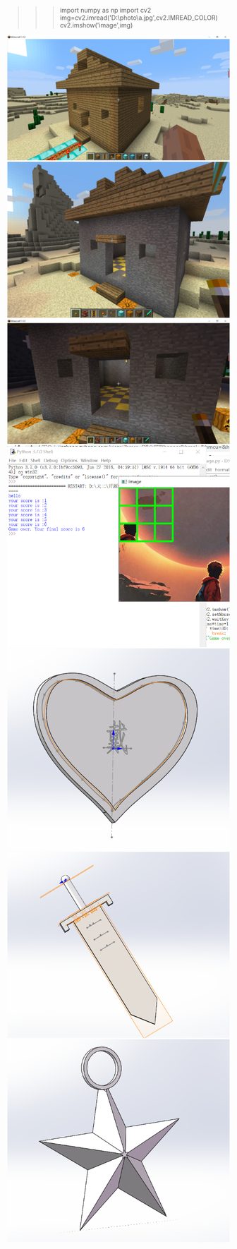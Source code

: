 >>> import numpy as np
>>> import cv2
>>> img=cv2.imread('D:\\photo\\a.jpg',cv2.IMREAD_COLOR)
>>> cv2.imshow('image',img)

![mc.photo](https://github.com/ophwsjtu18/ohw20f/blob/139bea3e631bf83a70777c2a593fef717f02dca3/dml/mc_20201026213012.png)
![mc1](https://github.com/ophwsjtu18/ohw20f/blob/main/dml/mc3.png)
![mc2](https://github.com/ophwsjtu18/ohw20f/blob/main/dml/mc2_20201028223615.png)
![dishu](https://github.com/ophwsjtu18/ohw20f/blob/main/dml/%E5%BE%AE%E4%BF%A1%E6%88%AA%E5%9B%BE_20201109212149.png)
![3d1](https://github.com/ophwsjtu18/ohw20f/blob/main/dml/%E5%BF%83%E5%BD%A2%E6%8C%82%E4%BB%B6.png)
![3d2](https://github.com/ophwsjtu18/ohw20f/blob/main/dml/%E5%A4%A7%E5%AE%9D%E5%89%91.png)
![3d3](https://github.com/ophwsjtu18/ohw20f/blob/main/dml/%E4%BA%94%E8%A7%92%E6%98%9F%E6%8C%82%E4%BB%B6.png)




        
        



